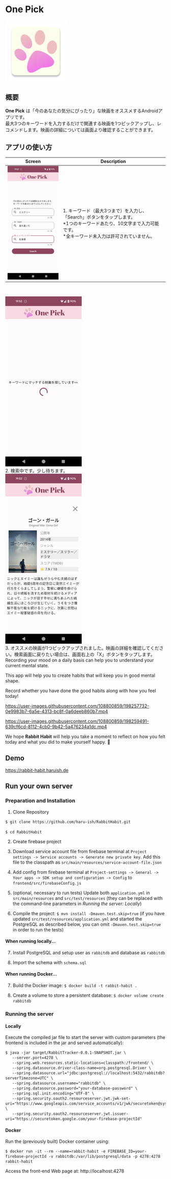 # One Pick
![OnePick-Logo](https://github.com/haru-ish/one-pick/blob/main/app/src/main/res/mipmap-xxxhdpi/ic_launcher.webp)
<br>
## 概要
**One Pick** は「今のあなたの気分にぴったり」な映画をオススメするAndroidアプリです。<br>
最大3つのキーワードを入力するだけで関連する映画を1つピックアップし、レコメンドします。映画の詳細については画面より確認することができます。
<br>
## アプリの使い方
| Screen | Description |
|---|---|
|<img src="https://github.com/haru-ish/one-pick/blob/main/app/src/main/res/image/Screenshot_howto_1.png" width="240"/>|1. キーワード（最大3つまで）を入力し、「Search」ボタンをタップします。<br>*1つのキーワードあたり、10文字まで入力可能です。<br>*全キーワード未入力は許可されていません。|
<br>

<img src="https://github.com/haru-ish/one-pick/blob/main/app/src/main/res/image/Screenshot_howto_2.png" width="240" /><br>
2. 検索中です。少し待ちます。<br>
<img src="https://github.com/haru-ish/one-pick/blob/main/app/src/main/res/image/Screenshot_howto_3.png" width="240" /><br>
3. オススメの映画が1つピックアップされました。映画の詳細を確認してください。検索画面に戻りたい場合は、画面右上の「X」ボタンをタップします。
Recording your mood on a daily basis can help you to understand your current mental state.

This app will help you to create habits that will keep you in good mental shape.

Record whether you have done the good habits along with how you feel today!

https://user-images.githubusercontent.com/108800859/198257732-0e9983b7-6a5e-4313-bc8f-0a6deeb860b7.mp4



https://user-images.githubusercontent.com/108800859/198259491-639cf6cd-8112-4cb0-9b42-5a476234a1dc.mp4



We hope **Rabbit Habit** will help you take a moment to reflect on how you felt today and what you did to make yourself happy. :green_heart:

## Demo
https://rabbit-habit.haruish.de

## Run your own server

### Preparation and Installation
1. Clone Repository
```shell
$ git clone https://github.com/haru-ish/RabbitHabit.git
  
$ cd RabbitHabit
```
2. Create firebase project

3. Download service account file from firebase terminal at `Project settings -> Service accounts -> Generate new private key`. Add this file to the classpath as `src/main/resources/service-account-file.json`

4. Add config from firebase terminal at `Project-settings -> General -> Your apps -> SDK setup and configuration -> Config` to `frontend/src/firebaseConfig.js`

5. (optional, necessary to run tests) Update both `application.yml` in `src/main/resources` and `src/test/resources` (they can be replaced with the command-line parameters in *Running the server: Locally*)

6. Compile the project: `$ mvn install -Dmaven.test.skip=true` (if you have updated `src/test/resources/application.yml` and started the PostgreSQL as described below, you can omit `-Dmaven.test.skip=true` in order to run the tests)

#### When running locally...

7. Install PostgreSQL and setup user as `rabbitdb` and database as `rabbitdb`

8. Import the schema with `schema.sql`
<!-- `psql -U rabbitdb rabbitdb < schema.sql` -->

#### When running Docker...

7. Build the Docker image: `$ docker build -t rabbit-habit .`

8. Create a volume to store a persistent database: `$ docker volume create rabbitdb`


### Running the server

#### Locally
Execute the compiled jar file to start the server with custom parameters (the frontend is included in the jar and served automatically):
```shell
$ java -jar target/RabbitTracker-0.0.1-SNAPSHOT.jar \
   --server.port=4278 \
   --spring.web.resources.static-locations=classpath:/frontend/ \
   --spring.datasource.driver-class-name=org.postgresql.Driver \
   --spring.datasource.url="jdbc:postgresql://localhost:5432/rabbitdb?serverTimezone=UTC" \
   --spring.datasource.username="rabbitdb" \
   --spring.datasource.password="your-database-password" \
   --spring.sql.init.encoding="UTF-8" \
   --spring.security.oauth2.resourceserver.jwt.jwk-set-uri="https://www.googleapis.com/service_accounts/v1/jwk/securetoken@system.gserviceaccount.com" \
   --spring.security.oauth2.resourceserver.jwt.issuer-uri="https://securetoken.google.com/your-firebase-projectId"
```

#### Docker
Run the (previously built) Docker container using:

```shell
$ docker run -it --rm --name=rabbit-habit -e FIREBASE_ID=your-firebase-projectId -v rabbitdb:/var/lib/postgresql/data -p 4278:4278 rabbit-habit
```


Access the front-end Web page at: http://localhost:4278